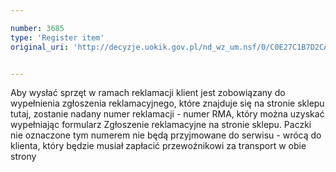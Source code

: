 ```yaml
---

number: 3685
type: 'Register item'
original_uri: 'http://decyzje.uokik.gov.pl/nd_wz_um.nsf/0/C0E27C1B7D2CAC99C1257A6A00345C86?OpenDocument'


---
```


Aby wysłać sprzęt w ramach reklamacji klient jest zobowiązany do wypełnienia zgłoszenia reklamacyjnego, które znajduje się na stronie sklepu tutaj, zostanie nadany numer reklamacji - numer RMA, który można uzyskać wypełniając formularz Zgłoszenie reklamacyjne na stronie sklepu. Paczki nie oznaczone tym numerem nie będą przyjmowane do serwisu - wrócą do klienta, który będzie musiał zapłacić przewoźnikowi za transport w obie strony
